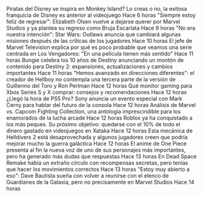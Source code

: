 Piratas del Disney se inspira en Monkey Island? Lo creas o no, la exitosa franquicia de Disney es anterior al videojuego
Hace 6 horas
"Siempre estoy feliz de regresar": Elizabeth Olsen vuelve a dejarse querer por Marvel Studios y ya plantea su regreso como Bruja Escarlata
Hace 9 horas
"No era nuestra intención": Star Wars: Outlaws anuncia que cambiará algunas misiones después de las críticas de los jugadores
Hace 10 horas
El jefe de Marvel Television explica por qué es poco probable que veamos una serie centrada en Los Vengadores: "En una película tienen más sentido"
Hace 11 horas
Bungie celebra los 10 años de Destiny anunciando un montón de contenido para Destiny 2: expansiones, actualizaciones y cambios importantes
Hace 11 horas
"Hemos avanzado en direcciones diferentes": el creador de Hellboy no contempla una tercera parte de la versión de Guillermo del Toro y Ron Perlman
Hace 12 horas
Qué monitor gaming para Xbox Series S y X comprar: consejos y recomendaciones
Hace 12 horas
¿Llegó la hora de PS5 Pro? Sony anuncia un evento especial con Mark Cerny para hablar del futuro de la consola
Hace 12 horas
Análisis de Marvel vs. Capcom Fighting Collection, una antología imprescindible para los enamorados de la lucha arcade
Hace 12 horas
Roblox ya ha conquistado a los más peques. Su próximo objetivo: quedarse con el 10% de todo el dinero gastado en videojuegos
en Xataka Hace 12 horas
Esta mecánica de Helldivers 2 está desaprovechada y algunos jugadores creen que podría mejorar mucho la guerra galáctica
Hace 12 horas
El anime de One Piece presenta al fin la nueva voz de uno de sus personajes más importantes, pero ha generado más dudas que respuestas
Hace 13 horas
En Dead Space Remake había un extraño círculo con recompensas secretas, pero tenías que hacer los movimientos correctos
Hace 13 horas
"Estoy muy abierto a eso": Dave Bautista sueña con volver a reunirse con el elenco de Guardianes de la Galaxia, pero no precisamente en Marvel Studios
Hace 14 horas